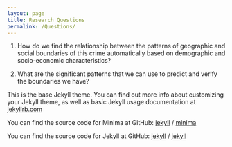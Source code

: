 ```yaml
---
layout: page
title: Research Questions
permalink: /Questions/
---
```

1. How do we find the relationship between the patterns of geographic and social boundaries of this crime automatically based on demographic and socio-economic characteristics?

2. What are the significant patterns that we can use to predict and verify the boundaries we have?

This is the base Jekyll theme. You can find out more info about customizing your Jekyll theme, as well as basic Jekyll usage documentation at [jekyllrb.com](https://jekyllrb.com/)

You can find the source code for Minima at GitHub:
[jekyll][jekyll-organization] /
[minima](https://github.com/jekyll/minima)

You can find the source code for Jekyll at GitHub:
[jekyll][jekyll-organization] /
[jekyll](https://github.com/jekyll/jekyll)


[jekyll-organization]: https://github.com/jekyll
